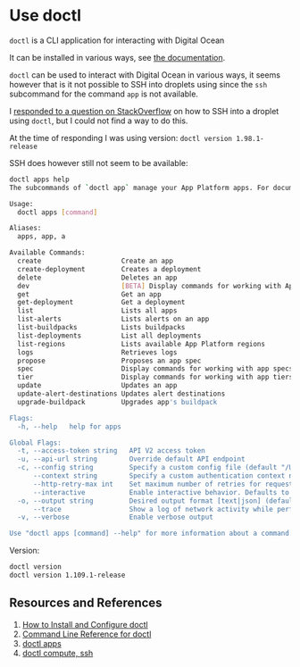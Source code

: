# Use doctl

`doctl` is a CLI application for interacting with Digital Ocean

It can be installed in various ways, see [the documentation][INSTALL].

`doctl` can be used to interact with Digital Ocean in various ways, it seems however that is it not possible to SSH into droplets using since the `ssh` subcommand for the command `app` is not available.

I [responded to a question on StackOverflow](https://stackoverflow.com/questions/68966644/how-to-ssh-into-digital-oceans-app-platform-app/77132889#77132889) on how to SSH into a droplet using `doctl`, but I could not find a way to do this.

At the time of responding I was using version: `doctl version 1.98.1-release`

SSH does however still not seem to be available:

```bash
doctl apps help
The subcommands of `doctl app` manage your App Platform apps. For documentation on app specs, see the [app spec reference](https://www.digitalocean.com/docs/app-platform/concepts/app-spec).

Usage:
  doctl apps [command]

Aliases:
  apps, app, a

Available Commands:
  create                    Create an app
  create-deployment         Creates a deployment
  delete                    Deletes an app
  dev                       [BETA] Display commands for working with App Platform local development.
  get                       Get an app
  get-deployment            Get a deployment
  list                      Lists all apps
  list-alerts               Lists alerts on an app
  list-buildpacks           Lists buildpacks
  list-deployments          List all deployments
  list-regions              Lists available App Platform regions
  logs                      Retrieves logs
  propose                   Proposes an app spec
  spec                      Display commands for working with app specs
  tier                      Display commands for working with app tiers
  update                    Updates an app
  update-alert-destinations Updates alert destinations
  upgrade-buildpack         Upgrades app's buildpack

Flags:
  -h, --help   help for apps

Global Flags:
  -t, --access-token string   API V2 access token
  -u, --api-url string        Override default API endpoint
  -c, --config string         Specify a custom config file (default "/Users/jonasbn/Library/Application Support/doctl/config.yaml")
      --context string        Specify a custom authentication context name
      --http-retry-max int    Set maximum number of retries for requests that fail with a 429 or 500-level error (default 5)
      --interactive           Enable interactive behavior. Defaults to true if the terminal supports it (default true)
  -o, --output string         Desired output format [text|json] (default "text")
      --trace                 Show a log of network activity while performing a command
  -v, --verbose               Enable verbose output

Use "doctl apps [command] --help" for more information about a command.
```

Version:

```bash
doctl version
doctl version 1.109.1-release
```

## Resources and References

1. [How to Install and Configure doctl][INSTALL]
1. [Command Line Reference for doctl](https://docs.digitalocean.com/reference/doctl/reference/)
1. [doctl apps](https://docs.digitalocean.com/reference/doctl/reference/apps/)
1. [doctl compute, ssh](https://docs.digitalocean.com/reference/doctl/reference/compute/ssh/)

[INSTALL]: https://docs.digitalocean.com/reference/doctl/how-to/install/
